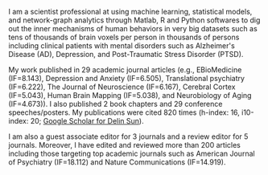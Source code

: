 I am a scientist professional at using machine learning, statistical models, and network-graph analytics through Matlab, R and Python softwares to dig out the inner mechanisms of human behaviors in very big datasets such as tens of thousands of brain voxels per person in thousands of persons including clinical patients with mental disorders such as Alzheimer's Disease (AD), Depression, and Post-Traumatic Stress Disorder (PTSD). 

My work published in 29 academic journal articles (e.g., EBioMedicine (IF=8.143),  Depression and Anxiety (IF=6.505), Translational psychiatry (IF=6.222), The Journal of Neuroscience (IF=6.167), Cerebral Cortex (IF=5.043), Human Brain Mapping (IF=5.038), and Neurobiology of Aging (IF=4.673)). I also published 2 book chapters and 29 conference speeches/posters. My publications were cited 820 times (h-index: 16, i10-index: 20; [Google Scholar for Delin Sun](https://scholar.google.com/citations?user=5LfHq64AAAAJ&hl=en "Google Scholar")). 

I am also a guest associate editor for 3 journals and a review editor for 5 journals. Moreover, I have edited and reviewed more than 200 articles including those targeting top academic journals such as American Journal of Psychiatry (IF=18.112) and Nature Communications (IF=14.919).
